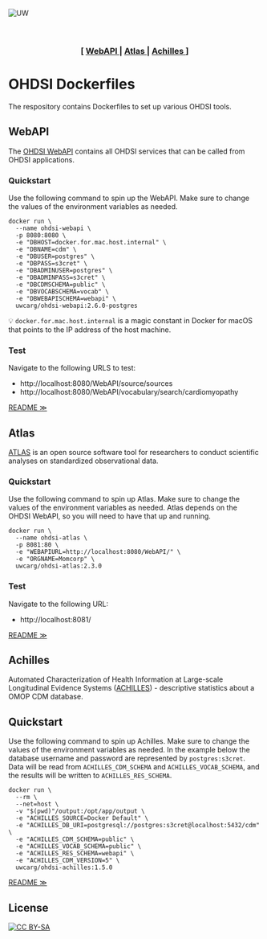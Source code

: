<br/><br/><br/>
![UW](https://user-images.githubusercontent.com/668093/37624743-79bae716-2b86-11e8-879d-70a61cc623c6.png)
<br/><br/><br/>

<div align="center">
  <h3>[
    <a href="https://github.com/uwcarg/ohdsi-contrib-docker#webapi">
      WebAPI
    </a>
    <span> | </span>
    <a href="https://github.com/uwcarg/ohdsi-contrib-docker#atlas">
      Atlas
    </a>
    <span> | </span>
    <a href="https://github.com/uwcarg/ohdsi-contrib-docker#achilles">
      Achilles
    </a>
  ]</h3>
</div>


# OHDSI Dockerfiles

The respository contains Dockerfiles to set up various OHDSI tools.

## WebAPI

The [OHDSI WebAPI](https://github.com/OHDSI/WebAPI) contains all OHDSI services
that can be called from OHDSI applications.

### Quickstart

Use the following command to spin up the WebAPI. Make sure to change the values
of the environment variables as needed.

```
docker run \
  --name ohdsi-webapi \
  -p 8080:8080 \
  -e "DBHOST=docker.for.mac.host.internal" \
  -e "DBNAME=cdm" \
  -e "DBUSER=postgres" \
  -e "DBPASS=s3cret" \
  -e "DBADMINUSER=postgres" \
  -e "DBADMINPASS=s3cret" \
  -e "DBCDMSCHEMA=public" \
  -e "DBVOCABSCHEMA=vocab" \
  -e "DBWEBAPISCHEMA=webapi" \
  uwcarg/ohdsi-webapi:2.6.0-postgres
```

:bulb: `docker.for.mac.host.internal` is a magic constant in Docker for macOS
that points to the IP address of the host machine.

### Test

Navigate to the following URLS to test:
* http://localhost:8080/WebAPI/source/sources
* http://localhost:8080/WebAPI/vocabulary/search/cardiomyopathy

[README ≫](WebAPI)


## Atlas

[ATLAS](https://github.com/OHDSI/Atlas) is an open source software tool for
researchers to conduct scientific analyses on standardized observational data.

### Quickstart

Use the following command to spin up Atlas. Make sure to change the values
of the environment variables as needed. Atlas depends on the OHDSI WebAPI,
so you will need to have that up and running.

```
docker run \
  --name ohdsi-atlas \
  -p 8081:80 \
  -e "WEBAPIURL=http://localhost:8080/WebAPI/" \
  -e "ORGNAME=Momcorp" \
  uwcarg/ohdsi-atlas:2.3.0
```

### Test

Navigate to the following URL:
* http://localhost:8081/

[README ≫](Atlas)

## Achilles

Automated Characterization of Health Information at Large-scale Longitudinal
Evidence Systems ([ACHILLES](https://github.com/OHDSI/Achilles)) - descriptive
statistics about a OMOP CDM database.

## Quickstart

Use the following command to spin up Achilles. Make sure to change the values
of the environment variables as needed. In the example below the database
username and password are represented by `postgres:s3cret`. Data will be read
from `ACHILLES_CDM_SCHEMA` and `ACHILLES_VOCAB_SCHEMA`, and the results will
be written to `ACHILLES_RES_SCHEMA`.

```
docker run \
  --rm \
  --net=host \
  -v "$(pwd)"/output:/opt/app/output \
  -e "ACHILLES_SOURCE=Docker Default" \
  -e "ACHILLES_DB_URI=postgresql://postgres:s3cret@localhost:5432/cdm" \
  -e "ACHILLES_CDM_SCHEMA=public" \
  -e "ACHILLES_VOCAB_SCHEMA=public" \
  -e "ACHILLES_RES_SCHEMA=webapi" \
  -e "ACHILLES_CDM_VERSION=5" \
  uwcarg/ohdsi-achilles:1.5.0
```

[README ≫](Achilles)

## License

[![CC BY-SA](https://licensebuttons.net/l/by-sa/4.0/88x31.png)](https://creativecommons.org/licenses/by-sa/4.0/)
